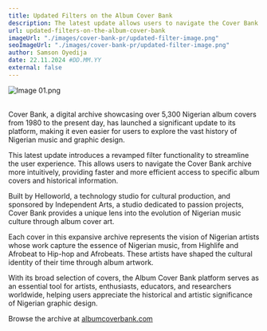 ```yaml
---
title: Updated Filters on the Album Cover Bank
description: The latest update allows users to navigate the Cover Bank more intuitively, providing faster and more efficient access to specific album covers and historical information.
url: updated-filters-on-the-album-cover-bank
imageUrl: "./images/cover-bank-pr/updated-filter-image.png"
seoImageUrl: "./images/cover-bank-pr/updated-filter-image.png"
author: Samson Oyedija
date: 22.11.2024 #DD.MM.YY
external: false
---
```


![Image 01.png](./images/cover-bank-pr/Image_01.png)
<br>
<br>

Cover Bank, a digital archive showcasing over 5,300 Nigerian album covers from 1980 to the present day, has launched a significant update to its platform, making it even easier for users to explore the vast history of Nigerian music and graphic design.

This latest update introduces a revamped filter functionality to streamline the user experience. This allows users to navigate the Cover Bank archive more intuitively, providing faster and more efficient access to specific album covers and historical information.

Built by Helloworld, a technology studio for cultural production, and sponsored by Independent Arts, a studio dedicated to passion projects, Cover Bank provides a unique lens into the evolution of Nigerian music culture through album cover art.

Each cover in this expansive archive represents the vision of Nigerian artists whose work capture the essence of Nigerian music, from Highlife and Afrobeat to Hip-hop and Afrobeats. These artists have shaped the cultural identity of their time through album artwork.

With its broad selection of covers, the Album Cover Bank platform serves as an essential tool for artists, enthusiasts, educators, and researchers worldwide, helping users appreciate the historical and artistic significance of Nigerian graphic design.

Browse the archive at <a href="https://albumcoverbank.com" target="_blank">albumcoverbank.com</a>